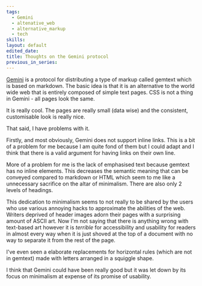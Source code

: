 ```yaml
---
tags:
  - Gemini
  - altenative_web
  - alternative_markup
  - tech
skills: 
layout: default
edited_date: 
title: Thoughts on the Gemini protocol
previous_in_series:
---
```

[Gemini](https://geminiquickst.art/) is a protocol for distributing a type of markup called gemtext which is based on markdown. The basic idea is that it is an alternative to the world wide web that is entirely composed of simple text pages. CSS is not a thing in Gemini - all pages look the same.

It is really cool.  The pages are really small (data wise) and the consistent, customisable look is really nice.

That said, I have problems with it.

Firstly, and most obviously, Gemini does not support inline links. This is a bit of a problem for me because I am quite fond of them but I could adapt and I think that there is a valid argument for having links on their own line.

More of a problem for me is the lack of emphasised text because gemtext has no inline elements. This decreases the semantic meaning that can be conveyed compared to markdown or HTML which seem to me like a unnecessary sacrifice on the altar of minimalism. There are also only 2 levels of headings.

This dedication to minimalism seems to not really to be shared by the users who use various annoying hacks to approximate the abilities of the web. Writers deprived of header images adorn their pages with a surprising amount of ASCII art. Now I'm not saying that there is anything wrong with text-based art however it is *terrible* for accessibility and usability for readers in almost every way when it is just shoved at the top of a document with no way to separate it from the rest of the page.

I've even seen a elaborate replacements for horizontal rules (which are not in gemtext) made with letters arranged in a squiggle shape. 

I think that Gemini could have been really good but it was let down by its focus on minimalism at expense of its promise of usability.